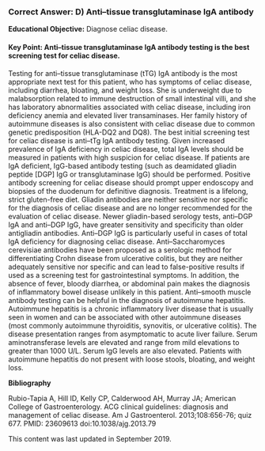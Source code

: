 
### Correct Answer: D) Anti–tissue transglutaminase IgA antibody 

**Educational Objective:** Diagnose celiac disease.

#### **Key Point:** Anti–tissue transglutaminase IgA antibody testing is the best screening test for celiac disease.

Testing for anti–tissue transglutaminase (tTG) IgA antibody is the most appropriate next test for this patient, who has symptoms of celiac disease, including diarrhea, bloating, and weight loss. She is underweight due to malabsorption related to immune destruction of small intestinal villi, and she has laboratory abnormalities associated with celiac disease, including iron deficiency anemia and elevated liver transaminases. Her family history of autoimmune diseases is also consistent with celiac disease due to common genetic predisposition (HLA-DQ2 and DQ8). The best initial screening test for celiac disease is anti–tTg IgA antibody testing. Given increased prevalence of IgA deficiency in celiac disease, total IgA levels should be measured in patients with high suspicion for celiac disease. If patients are IgA deficient, IgG-based antibody testing (such as deamidated gliadin peptide [DGP] IgG or transglutaminase IgG) should be performed. Positive antibody screening for celiac disease should prompt upper endoscopy and biopsies of the duodenum for definitive diagnosis. Treatment is a lifelong, strict gluten-free diet.
Gliadin antibodies are neither sensitive nor specific for the diagnosis of celiac disease and are no longer recommended for the evaluation of celiac disease. Newer gliadin-based serology tests, anti–DGP IgA and anti–DGP IgG, have greater sensitivity and specificity than older antigliadin antibodies. Anti–DGP IgG is particularly useful in cases of total IgA deficiency for diagnosing celiac disease.
Anti–Saccharomyces cerevisiae antibodies have been proposed as a serologic method for differentiating Crohn disease from ulcerative colitis, but they are neither adequately sensitive nor specific and can lead to false-positive results if used as a screening test for gastrointestinal symptoms. In addition, the absence of fever, bloody diarrhea, or abdominal pain makes the diagnosis of inflammatory bowel disease unlikely in this patient.
Anti–smooth muscle antibody testing can be helpful in the diagnosis of autoimmune hepatitis. Autoimmune hepatitis is a chronic inflammatory liver disease that is usually seen in women and can be associated with other autoimmune diseases (most commonly autoimmune thyroiditis, synovitis, or ulcerative colitis). The disease presentation ranges from asymptomatic to acute liver failure. Serum aminotransferase levels are elevated and range from mild elevations to greater than 1000 U/L. Serum IgG levels are also elevated. Patients with autoimmune hepatitis do not present with loose stools, bloating, and weight loss.

**Bibliography**

Rubio-Tapia A, Hill ID, Kelly CP, Calderwood AH, Murray JA; American College of Gastroenterology. ACG clinical guidelines: diagnosis and management of celiac disease. Am J Gastroenterol. 2013;108:656-76; quiz 677. PMID: 23609613 doi:10.1038/ajg.2013.79

This content was last updated in September 2019.